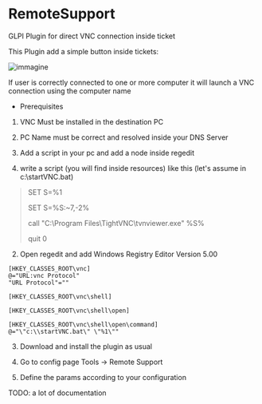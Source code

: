 # RemoteSupport
GLPI Plugin for direct VNC connection inside ticket

This Plugin add a simple button inside tickets: 

![immagine](https://user-images.githubusercontent.com/35736369/142444042-0cd5627b-5a5d-4586-8022-083e51d6f06c.png)

If user is correctly connected to one or more computer it will launch a VNC connection using the computer name


- Prerequisites
1) VNC Must be installed in the destination PC
2) PC Name must be correct and resolved inside your DNS Server
3) Add a script in your pc and add a node inside regedit


1) write a script (you will find inside resources) like this (let's assume in c:\startVNC.bat)
> SET S=%1
> 
> SET S=%S:~7,-2%
> 
> call "C:\Program Files\TightVNC\tvnviewer.exe" %S%
> 
> quit 0

2) Open regedit and add
Windows Registry Editor Version 5.00
```
[HKEY_CLASSES_ROOT\vnc]
@="URL:vnc Protocol"
"URL Protocol"=""

[HKEY_CLASSES_ROOT\vnc\shell]

[HKEY_CLASSES_ROOT\vnc\shell\open]

[HKEY_CLASSES_ROOT\vnc\shell\open\command]
@="\"c:\\startVNC.bat\" \"%1\""
```
3) Download and install the plugin as usual

4) Go to config page Tools -> Remote Support

5) Define the params according to your configuration

TODO: a lot of documentation


